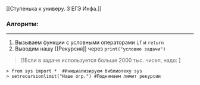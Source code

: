 [[Ступенька к универу. 3 ЕГЭ Инфа.]]

### Алгоритм:
---
1.  Вызываем функции с условными операторами `if` и `return`
2.  Выводим нашу [[Рекурсия]] через `print("условие задачи")`

> [!Если в задаче используется больше 2000 тыс. чисел, надо: ]
```
> from sys import *  #Инициализируем библиотеку sys
> setrecursionlimit("Наше огр.") #Поднимаем лимит рекурсии
```
